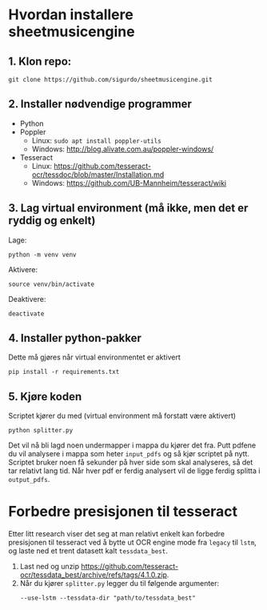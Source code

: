 # Hvordan installere sheetmusicengine

## 1. Klon repo:

```
git clone https://github.com/sigurdo/sheetmusicengine.git
```

## 2. Installer nødvendige programmer

- Python
- Poppler
    - Linux: `sudo apt install poppler-utils`
    - Windows: http://blog.alivate.com.au/poppler-windows/
- Tesseract
    - Linux: https://github.com/tesseract-ocr/tessdoc/blob/master/Installation.md
    - Windows: https://github.com/UB-Mannheim/tesseract/wiki

## 3. Lag virtual environment (må ikke, men det er ryddig og enkelt)

Lage:
```
python -m venv venv
```

Aktivere:
```
source venv/bin/activate
```

Deaktivere:
```
deactivate
```

## 4. Installer python-pakker

Dette må gjøres når virtual environmentet er aktivert
```
pip install -r requirements.txt
```

## 5. Kjøre koden

Scriptet kjører du med (virtual environment må forstatt være aktivert)
```
python splitter.py
```

Det vil nå bli lagd noen undermapper i mappa du kjører det fra. Putt pdfene du vil analysere i mappa som heter `input_pdfs` og så kjør scriptet på nytt. Scriptet bruker noen få sekunder på hver side som skal analyseres, så det tar relativt lang tid. Når hver pdf er ferdig analysert vil de ligge ferdig splitta i `output_pdfs`.

# Forbedre presisjonen til tesseract
Etter litt research viser det seg at man relativt enkelt kan forbedre presisjonen til tesseract ved å bytte ut OCR engine mode fra `legacy` til `lstm`, og laste ned et trent datasett kalt `tessdata_best`.

1. Last ned og unzip https://github.com/tesseract-ocr/tessdata_best/archive/refs/tags/4.1.0.zip.
2. Når du kjører `splitter.py` legger du til følgende argumenter:
    ```
    --use-lstm --tessdata-dir "path/to/tessdata_best"
    ```

